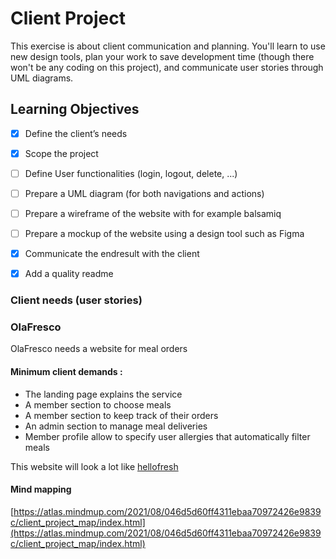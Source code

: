 # Client Project

This exercise is about client communication and planning. You'll learn to use new design tools, plan your work to save development time (though there won't be any coding on this project), and communicate user stories through UML diagrams.

## Learning Objectives
- [x] Define the client’s needs
- [x] Scope the project
- [ ] Define User functionalities (login, logout, delete, ...)
- [ ] Prepare a UML diagram (for both navigations and actions)
- [ ] Prepare a wireframe of the website with for example balsamiq
- [ ] Prepare a mockup of the website using a design tool such as Figma
- [x] Communicate the endresult with the client
- [x] Add a quality readme


### Client needs (user stories)

### OlaFresco
OlaFresco needs a website for meal orders

#### Minimum client demands :

- The landing page explains the service
- A member section to choose meals
- A member section to keep track of their orders
- An admin section to manage meal deliveries
- Member profile allow to specify user allergies that automatically filter meals

This website will look a lot like [hellofresh](https://hellofresh.com/)


#### Mind mapping
[https://atlas.mindmup.com/2021/08/046d5d60ff4311ebaa70972426e9839c/client_project_map/index.html](https://atlas.mindmup.com/2021/08/046d5d60ff4311ebaa70972426e9839c/client_project_map/index.html)